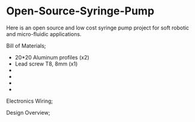 # Open-Source-Syringe-Pump
Here is an open source and low cost syringe pump project for soft robotic and micro-fluidic applications.

Bill of Materials;
- 20*20 Aluminum profiles (x2)
- Lead screw T8, 8mm (x1)
-
-
-
-

Electronics Wiring;


Design Overview;


